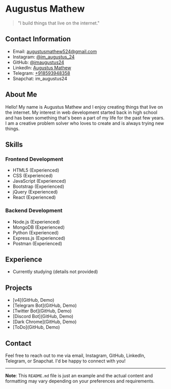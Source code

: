 # Augustus Mathew

> "I build things that live on the internet."

## Contact Information

- Email: augustusmathew524@gmail.com
- Instagram: [@im_augustus_24](https://www.instagram.com/im_augustus_24/)
- GitHub: [@imaugustus24](https://github.com/imaugustus24)
- LinkedIn: [Augustus Mathew](https://www.linkedin.com/in/augustus-mathew-059210144/)
- Telegram: [+918593948358](https://t.me/+918593948358)
- Snapchat: im_augustus24

## About Me

Hello! My name is Augustus Mathew and I enjoy creating things that live on the internet. My interest in web development started back in high school and has been something that's been a part of my life for the past few years. I am a creative problem solver who loves to create and is always trying new things.

## Skills

### Frontend Development

- HTML5 (Experienced)
- CSS (Experienced)
- JavaScript (Experienced)
- Bootstrap (Experienced)
- jQuery (Experienced)
- React (Experienced)

### Backend Development

- Node.js (Experienced)
- MongoDB (Experienced)
- Python (Experienced)
- Express.js (Experienced)
- Postman (Experienced)

## Experience

- Currently studying (details not provided)

## Projects

- [v4](GitHub, Demo)
- [Telegram Bot](GitHub, Demo)
- [Twitter Bot](GitHub, Demo)
- [Discord Bot](GitHub, Demo)
- [Dark Chrome](GitHub, Demo)
- [ToDo](GitHub, Demo)

## Contact

Feel free to reach out to me via email, Instagram, GitHub, LinkedIn, Telegram, or Snapchat. I'd be happy to connect with you!

---

**Note**: This `README.md` file is just an example and the actual content and formatting may vary depending on your preferences and requirements.
